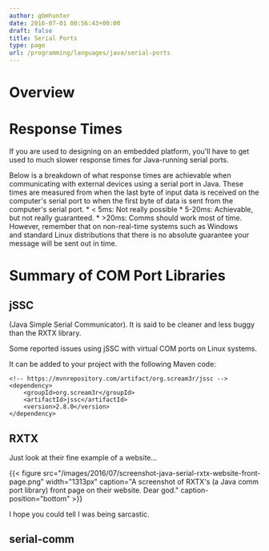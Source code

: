 ```yaml
---
author: gbmhunter
date: 2016-07-01 00:56:43+00:00
draft: false
title: Serial Ports
type: page
url: /programming/languages/java/serial-ports
---
```


# Overview

# Response Times

If you are used to designing on an embedded platform, you'll have to get used to much slower response times for Java-running serial ports.

Below is a breakdown of what response times are achievable when communicating with external devices using a serial port in Java. These times are measured from when the last byte of input data is received on the computer's serial port to when the first byte of data is sent from the computer's serial port.  * < 5ms: Not really possible  * 5-20ms: Achievable, but not really guaranteed.  * >20ms: Comms should work most of time. However, remember that on non-real-time systems such as Windows and standard Linux distributions that there is no absolute guarantee your message will be sent out in time.

# Summary of COM Port Libraries

## jSSC

(Java Simple Serial Communicator). It is said to be cleaner and less buggy than the RXTX library.

Some reported issues using jSSC with virtual COM ports on Linux systems.

It can be added to your project with the following Maven code:
    
    <!-- https://mvnrepository.com/artifact/org.scream3r/jssc -->
    <dependency>
        <groupId>org.scream3r</groupId>
        <artifactId>jssc</artifactId>
        <version>2.8.0</version>
    </dependency>

## RXTX

Just look at their fine example of a website...

{{< figure src="/images/2016/07/screenshot-java-serial-rxtx-website-front-page.png" width="1313px" caption="A screenshot of RXTX's (a Java comm port library) front page on their website. Dear god." caption-position="bottom" >}}

I hope you could tell I was being sarcastic.

## serial-comm
